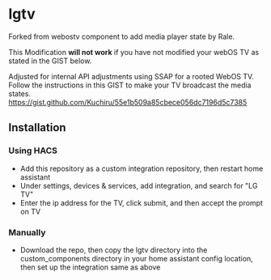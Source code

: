# lgtv

Forked from webostv component to add media player state by Rale.

This Modification **will not work** if you have not modified your webOS TV as stated in the GIST below.

Adjusted for internal API adjustments using SSAP for a rooted WebOS TV.
Follow the instructions in this GIST to make your TV broadcast the media states.
https://gist.github.com/Kuchiru/55e1b509a85cbece056dc7196d5c7385

## Installation

### Using HACS

- Add this repository as a custom integration repository, then restart home assistant
- Under settings, devices & services, add integration, and search for "LG TV"
- Enter the ip address for the TV, click submit, and then accept the prompt on TV

### Manually

- Download the repo, then copy the lgtv directory into the custom_components directory 
  in your home assistant config location, then set up the integration same as above
